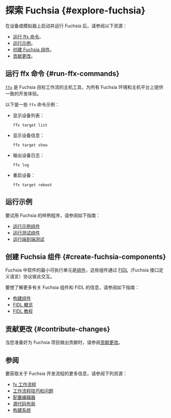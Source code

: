 <!--
# Explore Fuchsia {#explore-fuchsia}
 -->
# 探索 Fuchsia {#explore-fuchsia}

<!--
Once you have Fuchsia up and running on a device or emulator,
check out the following resources:
 -->
在设备或模拟器上启动并运行 Fuchsia 后，请参阅以下资源：

<!--
*  [Run ffx commands](#run-ffx-commands).
*  [Run examples](#run-examples).
*  [Create Fuchsia components](#create-fuchsia-components).
*  [Contribute changes](#contribute-changes).
 -->
*  [运行 ffx 命令](#run-ffx-commands)。
*  [运行示例](#run-examples)。
*  [创建 Fuchsia 组件](#create-fuchsia-components)。
*  [贡献更改](#contribute-changes)。

<!--
## Run ffx commands {#run-ffx-commands}
 -->
## 运行 ffx 命令 {#run-ffx-commands}

<!--
[`ffx`][ffx-overview] is a host tool for Fuchsia target workflows that
provides the consistent development experience across all Fuchsia environments
and host platforms.
 -->
[`ffx`][ffx-overview] 是 Fuchsia 目标工作流的主机工具，为所有 Fuchsia 环境和主机平台上提供一致的开发体验。

<!--
The following are some of `ffx` command examples:
 -->
以下是一些 `ffx` 命令示例：

<!--
*   Display the list of devices:
 -->
* 显示设备列表：

    ```posix-terminal
    ffx target list
    ```

<!--
*   Display the device information:
 -->
* 显示设备信息：

    ```posix-terminal
    ffx target show
    ```

<!--
*   Print the device logs:
 -->
* 输出设备日志：

    ```posix-terminal
    ffx log
    ```

<!--
*   Reboot the device:
 -->
* 重启设备：

    ```posix-terminal
    ffx target reboot
    ```

<!--
## Run examples {#run-examples}
 -->
## 运行示例

<!--
To try out Fuchsia's sample software, check out the guides below:
 -->
要试用 Fuchsia 的样例程序，请参阅如下指南：

<!--
*   [Run an example component](/development/run/run-examples.md)
*   [Run a test component](/development/run/run-test-component.md)
*   [Run an end-to-end test](/development/testing/run_an_end_to_end_test.md)
 -->
*   [运行示例组件](/development/run/run-examples.md)
*   [运行测试组件](/development/run/run-test-component.md)
*   [运行端到端测试](/development/testing/run_an_end_to_end_test.md)

<!--
## Create Fuchsia components {#create-fuchsia-components}
 -->
## 创建 Fuchsia 组件 {#create-fuchsia-components}

<!--
The basic executable units of software in Fuchsia are
The basic executable units of software in Fuchsia are
[components](/concepts/components/v2), and these components interact
with each other using [FIDL](/concepts/fidl/overview.md)
(Fuchsia Interface Definition Language) protocols.
 -->
Fuchsia 中软件的最小可执行单元是[组件](/concepts/components/v2)，这些组件通过 [FIDL](/concepts/fidl/overview.md)（Fuchsia 接口定义语言）协议彼此交互。

<!--
To learn more about Fuchsia components and FIDL, check out the guides below:
 -->
要想了解更多有关 Fuchsia 组件和 FIDL 的信息，请参阅如下指南：

<!--
*   [Build components](/development/components/build.md)
*   [FIDL overview](/development/languages/fidl/README.md)
*   [FIDL tutorials](/development/languages/fidl/tutorials/overview.md)
 -->
*   [构建组件](/development/components/build.md)
*   [FIDL 概览](/development/languages/fidl/README.md)
*   [FIDL 教程](/development/languages/fidl/tutorials/overview.md)

<!--
## Contribute changes {#contribute-changes}
 -->
## 贡献更改 {#contribute-changes}

<!--
When you're ready to contribute to the Fuchsia project,
see [Contribute changes][contribute-changes].
 -->
当您准备好为 Fuchsia 项目做出贡献时，请参阅[贡献更改][contribute-changes]。

<!--
## See also
 -->
## 参阅

<!--
For more information on Fuchsia's development workflows,
check out the following resources:
 -->
要获取关于 Fuchsia 开发流程的更多信息，请参阅下列资源：

<!--
*   [fx workflows](/development/build/fx.md)
*   [Workflow tips and questions](/development/source_code/workflow_tips_and_faq.md)
*   [Configure editors](/reference/tools/editors/README.md)
*   [Source code layout](/development/source_code/layout.md)
*   [Build system](/development/build/build_system/index.md)
 -->
*   [fx 工作流程](/development/build/fx.md)
*   [工作流程技巧和问题](/development/source_code/workflow_tips_and_faq.md)
*   [配置编辑器](/reference/tools/editors/README.md)
*   [源代码布局](/development/source_code/layout.md)
*   [构建系统](/development/build/build_system/index.md)


<!-- Reference links -->

[components]: /concepts/components/v2
[run-examples]: /development/run/run-examples.md
[ffx-overview]: /development/tools/ffx/overview.md
[fidl]: /development/languages/fidl
[fidl-tutorials]: /development/languages/fidl/tutorials/overview.md
[fidl-concepts]: /concepts/fidl/overview.md
[run-fuchsia-tests]: /development/testing/run_fuchsia_tests.md
[scenic]: /concepts/ui/scenic/index.md
[contribute-changes]: /development/source_code/contribute_changes.md
